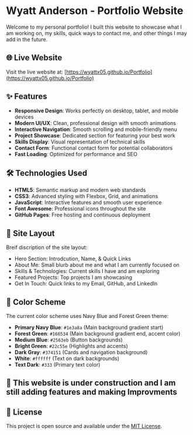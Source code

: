 # Wyatt Anderson - Portfolio Website

Welcome to my personal portfolio! I built this website to showcase what I am working on, my skills, quick ways to contact me, and other things I may add in the future.

## 🌐 Live Website

Visit the live website at: [https://wyattx05.github.io/Portfolio](https://wyattx05.github.io/Portfolio)

## ✨ Features

- **Responsive Design**: Works perfectly on desktop, tablet, and mobile devices
- **Modern UI/UX**: Clean, professional design with smooth animations
- **Interactive Navigation**: Smooth scrolling and mobile-friendly menu
- **Project Showcase**: Dedicated section for featuring your best work
- **Skills Display**: Visual representation of technical skills
- **Contact Form**: Functional contact form for potential collaborators
- **Fast Loading**: Optimized for performance and SEO

## 🛠️ Technologies Used

- **HTML5**: Semantic markup and modern web standards
- **CSS3**: Advanced styling with Flexbox, Grid, and animations
- **JavaScript**: Interactive features and smooth user experience
- **Font Awesome**: Professional icons throughout the site
- **GitHub Pages**: Free hosting and continuous deployment

## 📒 Site Layout

Breif discription of the site layout:
- Hero Section: Introdcution, Name, & Quick Links
- About Me: Small blurb about me and what I am currently focused on
- Skills & Technologies: Current skills I have and am exploring
- Featured Projects: Top projects I am showcasing
- Get In Touch: Quick links to my Email, GitHub, and LinkedIn

## 🎨 Color Scheme

The current color scheme uses Navy Blue and Forest Green theme:
- **Primary Navy Blue**: `#1e3a8a` (Main background gradient start)
- **Forest Green**: `#166534` (Main background gradient end, accent color)
- **Medium Blue**: `#2563eb` (Button backgrounds)
- **Bright Green**: `#22c55e` (Highlights and accents)
- **Dark Gray**: `#374151` (Cards and navigation background)
- **White**: `#ffffff` (Text on dark backgrounds)
- **Text Dark**: `#333` (Primary text color)

## 🦺 This website is under construction and I am still adding features and making Improvments

## 📄 License

This project is open source and available under the [MIT License](LICENSE).


